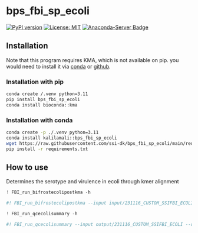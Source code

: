 # bps_fbi_sp_ecoli


<!-- WARNING: THIS FILE WAS AUTOGENERATED! DO NOT EDIT! -->

[![PyPI
version](https://badge.fury.io/py/bps-fbi-sp-ecoli.svg)](https://badge.fury.io/py/bps-fbi-sp-ecoli)
[![License:
MIT](https://img.shields.io/badge/License-MIT-yellow.svg)](https://opensource.org/licenses/MIT)
[![Anaconda-Server
Badge](https://anaconda.org/kalilamali/bps_fbi_sp_ecoli/badges/version.svg)](https://anaconda.org/kalilamali/bps_fbi_sp_ecoli)

## Installation

Note that this program requires KMA, which is not available on pip. you
would need to install it via [conda](https://anaconda.org/bioconda/kma)
or [github](https://bitbucket.org/genomicepidemiology/kma/src/master/).

### Installation with pip

``` sh
conda create /.venv python=3.11
pip install bps_fbi_sp_ecoli
conda install bioconda::kma
```

### Installation with conda

``` sh
conda create -p ./.venv python=3.11
conda install kalilamali::bps_fbi_sp_ecoli
wget https://raw.githubusercontent.com/ssi-dk/bps_fbi_sp_ecoli/main/requirements.txt
pip install -r requirements.txt
```

## How to use

Determines the serotype and virulence in ecoli through kmer alignment

``` python
! FBI_run_bifrostecolipostkma -h
```

``` python
#! FBI_run_bifrostecolipostkma --input input/231116_CUSTOM_SSIFBI_ECOLI --sample_sheet sample_sheet.xlsx --output output --db_path input/db/ecoligenes --execute
```

``` python
! FBI_run_qcecolisummary -h
```

``` python
#! FBI_run_qcecolisummary --input output/231116_CUSTOM_SSIFBI_ECOLI --output output --execute
```
